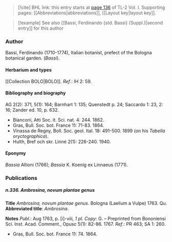 > [!cite] BHL link: this entry starts at [page 136](https://www.biodiversitylibrary.org/item/103414#page/184/mode/1up) of TL-2 Vol. I.
> Supporting pages: [[Abbreviations|abbreviations]], [[Layout key|layout key]].

> [!example] See also [[Bassi, Ferdinando {std. Bassi} (Suppl.)|second entry]] for this author

### Author

Bassi, Ferdinando (1710-1774), Italian botanist, prefect of the Bologna botanical garden. (*Bassi*).

#### Herbarium and types

[[Collection BOLO|BOLO]].
*Ref*.: IH 2: 59.

#### Bibliography and biography

AG 2(2): 371, 5(1): 164; Barnhart 1: 135; Quenstedt p. 24; Saccardo 1: 23, 2: 16; Zander ed. 10, p. 632.
- Bianconi, Atti Soc. it. Sci. nat. 4: 244. 1862.
- Gras, Bull. Soc. bot. France 11: 71-83. 1864.
- Vinassa de Regny, Boll. Soc. geol. Ital. 18: 491-500. 1899 (on his *Tabella oryctographica*).
- Hulth, Bref och skr. Linné 2(1): 226-240. 1940.

#### Eponymy

*Bassia* Allioni (1766); *Bassia* K. Koenig ex Linnaeus (1771).

### Publications

##### n.336. Ambrosina, novum plantae genus

**Title**
*Ambrosina, novum plantae genus*. Bologna (Laelium a Vulpe) 1763. Qu.
**Abbreviated title**: *Ambrosina*.

**Notes**
*Publ*.: Aug 1763, p. \[i\]-viii, *1 pl. Copy*: G. – Preprinted from Bononiensi Sci. Inst. Acad. Comment., Opusc 5(1): 82-86. 1767.
*Ref*.: PR 463; SA 1: 260.
- Gras, Bull. Soc. bot. France 11: 74. 1864.

